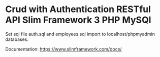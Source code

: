 # Crud with Authentication RESTful API Slim Framework 3 PHP MySQl

Set sql file auth.sql and employees.sql import to localhost/phpmyadmin databases.

Documentation: https://www.slimframework.com/docs/

